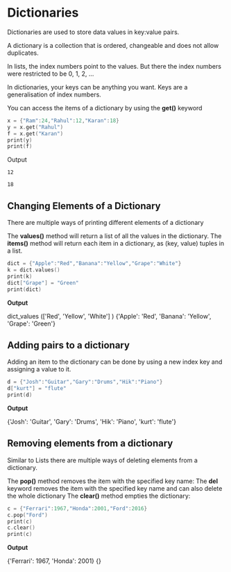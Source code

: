 # Dictionaries 

Dictionaries are used to store data values in key:value pairs.


A dictionary is a collection that is ordered, changeable and does not allow duplicates.



In lists, the index numbers point to the values. But there the index numbers were restricted to be 0, 1, 2, ...



In dictionaries, your keys can be anything you want. Keys are a generalisation of index numbers.





You can access the items of a dictionary by using the **get()** keyword






```c
x = {"Ram":24,"Rahul":12,"Karan":18}
y = x.get("Rahul")
f = x.get("Karan")
print(y)
print(f)
```

Output
```
12

18
```


## Changing Elements of a Dictionary


There are multiple ways of printing different elements of a dictionary

The **values()** method will return a list of all the values in the dictionary.
The **items()** method will return each item in a dictionary, as (key, value) tuples in a list.



```c
dict = {"Apple":"Red","Banana":"Yellow","Grape":"White"}
k = dict.values()
print(k)
dict["Grape"] = "Green"
print(dict)
```

**Output**


dict_values (['Red', 'Yellow', 'White'] )
{'Apple': 'Red', 'Banana': 'Yellow', 'Grape': 'Green'}



## Adding pairs to a dictionary

Adding an item to the dictionary can be done by using a new index key and assigning a value to it. 


```c
d = {"Josh":"Guitar","Gary":"Drums","Hik":"Piano"}
d["kurt"] = "flute"
print(d)
```

**Output**

{'Josh': 'Guitar', 'Gary': 'Drums', 'Hik': 'Piano', 'kurt': 'flute'}




## Removing elements from a dictionary

Similar to Lists there are multiple ways of deleting elements from a dictionary.

The **pop()** method removes the item with the specified key name:
The **del** keyword removes the item with the specified key name and can also delete the whole dictionary
The **clear()** method empties the dictionary:


```c
c = {"Ferrari":1967,"Honda":2001,"Ford":2016}
c.pop("Ford")
print(c)
c.clear()
print(c)
```


**Output**

{'Ferrari': 1967, 'Honda': 2001}
{}


